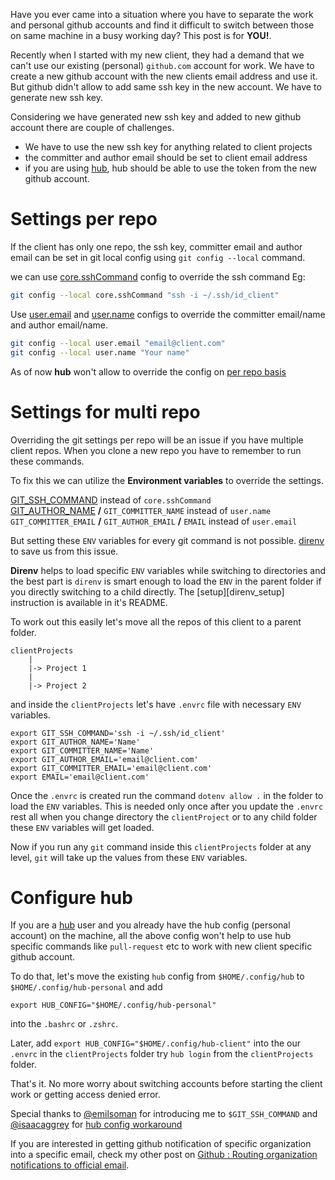 <!--


---
 Handle multiple github accounts
excerpt: 'Have you ever came into a situation where you have to separate the work and personal github accounts and find it difficult to switch between those on same machine, this post will explain how to handle this situation'
date: 2018-12-12 21:05:00 IST
updated: 2018-12-12 21:05:00 IST
categories: github
tags: git, github
---

-->
<!DOCTYPE html>
<html>

<head>
  <title>basic-git-workflow</title>
  <meta charset="utf-8">
  <meta name="viewport" content="width=device-width, initial-scale=1.0">

  <link rel="stylesheet" href="./css/bootstrap.css">
  <link rel="stylesheet" href="./css/bootstrap.grid.css">
  <link rel="stylesheet" href="./css/bootstrap.min.css">
  <link rel="stylesheet" href="./css/bootstrap-reboot.min.css">
  <link rel="stylesheet" href="./css/bootstrap.css.map">
  <link rel="stylesheet" href="./css/blog-home.css">
  <link rel="stylesheet" href="./css/prism.css">
  <script async defer src="./css/prism.js"></script>
</head>

<body>

Have you ever came into a situation where you have to separate the work and personal github accounts and find it difficult to switch between those on same machine in a busy working day? This post is for **YOU!**.

Recently when I started with my new client, they had a demand that we can't use our existing (personal) `github.com` account for work. We have to create a new github account with the new clients email address and use it. But github didn't allow to add same ssh key in the new account. We have to generate new ssh key.

Considering we have generated new ssh key and added to new github account there are couple of challenges.

- We have to use the new ssh key for anything related to client projects
- the committer and author email should be set to client email address
- if you are using [hub][hub], hub should be able to use the token from the new github account.

# <a class="anchor" name="per-repo" href="#per-repo"><i class="anchor-icon"></i></a>Settings per repo

If the client has only one repo, the ssh key, committer email and author email can be set in git local config using `git config --local` command.

we can use [core.sshCommand][git_config_ssh] config to override the ssh command Eg:

```sh
git config --local core.sshCommand "ssh -i ~/.ssh/id_client"
```

Use [user.email][git_config_user_email] and [user.name][git_config_user_name] configs to override the committer email/name and author email/name.

```sh
git config --local user.email "email@client.com"
git config --local user.name "Your name"
```

As of now **hub** won't allow to override the config on [per repo basis][hub_per_repo_config_issue]

# <a class="anchor" name="multi-repo" href="#multi-repo"><i class="anchor-icon"></i></a>Settings for multi repo

Overriding the git settings per repo will be an issue if you have multiple client repos. When you clone a new repo you have to
remember to run these commands.

To fix this we can utilize the **Environment variables** to override the settings.

[GIT_SSH_COMMAND][git_env_ssh] instead of `core.sshCommand`  
[GIT_AUTHOR_NAME][git_env_author_name] **/** `GIT_COMMITTER_NAME` instead of `user.name`  
`GIT_COMMITTER_EMAIL` **/** `GIT_AUTHOR_EMAIL` **/** `EMAIL` instead of `user.email`

But setting these `ENV` variables for every git command is not possible. [direnv][direnv] to save us from this issue.

**Direnv** helps to load specific `ENV` variables while switching to directories and the best part is `direnv` is smart enough to load the
`ENV` in the parent folder if you directly switching to a child directly. The [setup][direnv_setup] instruction is available in it's README.

To work out this easily let's move all the repos of this client to a parent folder.

```
clientProjects
    |
    |-> Project 1
    |
    |-> Project 2
```

and inside the `clientProjects` let's have `.envrc` file with necessary `ENV` variables.

```env
export GIT_SSH_COMMAND='ssh -i ~/.ssh/id_client'
export GIT_AUTHOR_NAME='Name'
export GIT_COMMITTER_NAME='Name'
export GIT_AUTHOR_EMAIL='email@client.com'
export GIT_COMMITTER_EMAIL='email@client.com'
export EMAIL='email@client.com'
```

Once the `.envrc` is created run the command `dotenv allow .` in the folder to load the `ENV` variables. This is needed only once after you update the `.envrc` rest all when you change directory the `clientProject` or to any child folder these `ENV` variables will get loaded.

Now if you run any `git` command inside this `clientProjects` folder at any level, `git` will take up the values from these
`ENV` variables.

# <a class="anchor" name="configure-hub" href="#configure-hub"><i class="anchor-icon"></i></a>Configure hub

If you are a [hub][hub] user and you already have the hub config (personal account) on the machine, all the above config won't help to use hub specific
commands like `pull-request` etc to work with new client specific github account.

To do that, let's move the existing `hub` config from `$HOME/.config/hub` to `$HOME/.config/hub-personal` and add

```
export HUB_CONFIG="$HOME/.config/hub-personal"
```

into the `.bashrc` or `.zshrc`.

Later, add `export HUB_CONFIG="$HOME/.config/hub-client"` into the our `.envrc` in the `clientProjects` folder try `hub login` from the `clientProjects` folder.

That's it.
No more worry about switching accounts before starting the client work or getting access denied error.

Special thanks to [@emilsoman][emil_twitter] for introducing me to `$GIT_SSH_COMMAND` and [@isaacaggrey][isaacaggrey_github] for [hub config workaround][hub_config_workaround]

If you are interested in getting github notification of specific organization into a specific email, check my other post on [Github : Routing organization notifications to official email][github_email_routing].

[hub]: https://github.com/github/hub
[hub_per_repo_config_issue]: https://github.com/github/hub/issues/1300
[git_config_ssh]: https://git-scm.com/docs/git-config#git-config-coresshCommand
[git_config_user_name]: https://git-scm.com/docs/git-config#git-config-username
[git_config_user_email]: https://git-scm.com/docs/git-config#git-config-useremail
[direnv]: https://github.com/direnv/direnv
[git_env_ssh]: https://git-scm.com/docs/git#git-codeGITSSHcode
[git_env_author_name]: https://git-scm.com/docs/git#git-codeGITAUTHORNAMEcode
[emil_twitter]: https://twitter.com/emilsoman
[hub_config_workaround]: https://github.com/github/hub/issues/1300#issuecomment-318872894
[isaacaggrey_github]: https://github.com/isaacaggrey
[github_email_routing]: https://blog.revathskumar.com/2013/12/github-routing-organization-notifications.html
